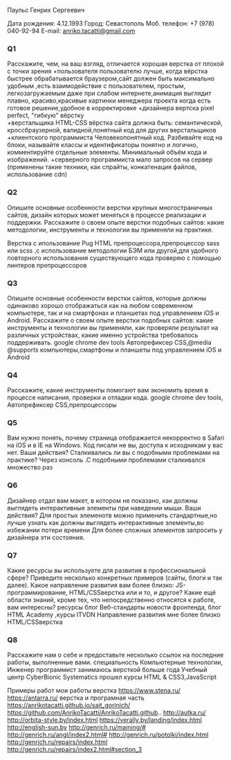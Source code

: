 Паульс Генрих Сергеевич

Дата рождения: 4.12.1993
Город: Севастополь
Моб. телефон: +7 (978) 040-92-94
E-mail: anriko.tacatti@gmail.com


### Q1
Расскажите, чем, на ваш взгляд, отличается хорошая верстка от плохой с точки
зрения
+пользователя
пользователю лучше, когда вёрстка быстрее обрабатывается браузером,сайт должен быть максимально удобным ,есть взаимодействие с пользователем, простым, легкозагружаемым даже при слабом интернете,анимация выглядит плавно, красиво,красивые картинки
менеджера проекта 
когда есть готовое решение,удобное в корректировке 
+дизайнера
вертска pixel perfect, "гибкую" вёрстку  
+верстальщика
HTML-CSS вёрстка сайта должна быть: семантической, кроссбраузерной, валидной,понятный код для других верстальщиков 
+клиентского программиста
Человекопонятный код. Разбивайте код на блоки, называйте классы и идентификаторы понятно и логично, комментируйте отдельные элементы.
Минимальный объём кода и изображений. 
+серверного программиста
мало запросов на сервер (применены такие техники, как спрайты, конкатенация файлов, использование cdn)



### Q2
Опишите основные особенности верстки крупных многостраничных сайтов,
дизайн которых может меняться в процессе реализации и поддержки.
Расскажите о своем опыте верстки подобных сайтов: какие методологии,
инструменты и технологии вы применяли на практике. 

Верстка с ипользование Pug HTML препроцессора,препроцессор sass или scss ,с использование методологии БЭМ  или другой,для удобного повторного использования существующего кода
проверяю с помощью линтеров препроцессоров  
### Q3
Опишите основные особенности верстки сайтов, которые должны одинаково
хорошо отображаться как на любом современном компьютере, так и на
смартфонах и планшетах под управлением iOS и Android. Расскажите о своем
опыте верстки подобных сайтов: какие инструменты и технологии вы применяли,
как проверяли результат на различных устройствах, какие именно устройства
требовалось поддерживать.
google chrome dev tools 
Автопрефиксер CSS,@media @supports
компьютеры,смартфоны и планшеты под управлением iOS и Android
### Q4
Расскажите, какие инструменты помогают вам экономить время в процессе
написания, проверки и отладки кода. 
google chrome dev tools, Автопрефиксер CSS,препроцессоры 

### Q5
Вам нужно понять, почему страница отображается некорректно в Safari на iOS и в
IE на Windows. Код писали не вы, доступа к исходникам у вас нет. Ваши действия?
Сталкивались ли вы с подобными проблемами на практике? 
Через консоль .С подобными проблемами сталкивался множество раз  

### Q6
Дизайнер отдал вам макет, в котором не показано, как должны выглядеть
интерактивные элементы при наведении мыши. Ваши действия?
Для простых элеменотв можно применить стандартные,но лучше узнать как должны выглядеть
интерактивные элементы,во избежании потери времени 
Для более сложных элементов  запросить у дизайнера эти состояния.
### Q7
Какие ресурсы вы используете для развития в профессиональной сфере? Приведите
несколько конкретных примеров (сайты, блоги и так далее).
Какое направление развития вам более близко: JS-программирование, HTML/CSSверстка
или и то, и другое?
Какие ещё области знаний, кроме тех, что непосредственно относятся к работе,
вам интересны? 
ресурсы блог Веб-стандарты
новости фронтенда, блог HTML Academy
,курсы ITVDN
Направление развития мне более близко
HTML/CSSверстка
### Q8
Расскажите нам о себе и предоставьте несколько ссылок на последние работы,
выполненные вами.
специальность Компьютерные технологии, Инженер программист
занимаюсь версткой больше года
Учебный центр СyberBionic Systematics 
прошел курсы HTML & CSS3,JavaScript 
 
Примеры работ 
мои работы верстка https://www.stena.ru/ 
https://antarra.ru/ 
верстка и програмная часть 
https://anrikotacatti.github.io/sait_gorinich/ 
https://github.com/AnrikoTacatti/AnrikoTacatti.github.. 
http://autka.ru/ 
http://orbita-style.by/index.html 
https://verally.by/landing/index.html 
http://english-sun.by 
http://genrich.ru/maining/# 
http://genrich.ru/angl/index2.html# 
http://genrich.ru/potolki/index.html 
http://genrich.ru/repairs/index.html 
http://genrich.ru/repairs/index2.html#section_3 
